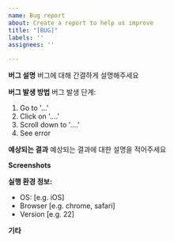 ```yaml
---
name: Bug report
about: Create a report to help us improve
title: "[BUG]"
labels: ''
assignees: ''

---
```


**버그 설명**
버그에 대해 간결하게 설명해주세요

**버그 발생 방법**
버그 발생 단계:
1. Go to '...'
2. Click on '....'
3. Scroll down to '....'
4. See error

**예상되는 결과**
예상되는 결과에 대한 설명을 적어주세요

**Screenshots**

**실행 환경 정보:**
 - OS: [e.g. iOS]
 - Browser [e.g. chrome, safari]
 - Version [e.g. 22]

**기타**
